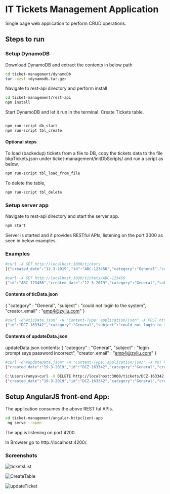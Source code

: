 # IT Tickets Management Application 
Single page web application to perform CRUD operations.
## Steps to run
### Setup DynamoDB
Download DynamoDB and extract the contents in below path
```bash
cd ticket-management/dynamoDb
tar -xzvf <dynamodb.tar.gz>
```

Navigate to rest-api directory and perform install  
```bash
cd ticket-management/rest-api
npm install
```
Start DynamoDB and let it run in the terminal. Create Tickets table.
```bash

npm run-script db_start
npm run-script tbl_create
```
#### Optional steps
 To load (backedup) tickets from a file to DB, copy the tickets data to the file bkpTickets.json under ticket-management/initDbScripts/ and run a script as below,
```bash
npm run-script tbl_load_from_file
```
To delete the table,
```bash
npm run-script tbl_delete
```
### Setup server app
Navigate to rest-api directory and start the server app.

```bash
npm start
```

Server is started and it provides RESTful APIs, listening on the port 3000 as seen in below examples. 

###  Examples
```bash
#curl -X GET http://localhost:3000/tickets
[{"created_date":"12-3-2019","id":"ABC-123456","category":"General","creator_email":"emp1@zyllu.com","subject":"could not login to the system","status":"Open"},{"created_date":"20-3-2019","id":"DFG-123456","category":"Hardware","creator_email":"emp3@zyllu.com","subject":"system is getting hot","status":"Assigned"},{"created_date":"15-3-2019","id":"BCD-123456","category":"Software","creator_email":"emp2@zyllu.com","subject":"could not update anti-virus sw","status":"In Progress"}]
```

```bash
#curl -X GET http://localhost:3000/tickets/ABC-123456
{"id":"ABC-123456","created_date":"12-3-2019","category":"General","subject":"could not login to the system","creator_email":"emp1@zyllu.com","status":"Open"}
```

#### Contents of ticData.json
{
    "category" : "General",
    "subject" : "could not login to the system",
    "creator_email" : "emp4@zyllu.com"
}


```bash
#curl -d"@ticData.json" -H "Content-Type: application/json" -X POST http://localhost:3000/tickets
{"id":"DCZ-163342","category":"General","subject":"could not login to the system","creator_email":"emp4@zyllu.com","created_date":"19-3-2019","status":"Open"}
```

#### Contents of updateData.json
updateData.json contents:
{
    "category" : "General",
    "subject" : "login prompt says password incorrect",
    "creator_email" : "emp4@zyllu.com"
}

```bash
#curl -d"@updateData.json" -H "Content-Type: application/json" -X PUT http://localhost:3000/tickets/DCZ-163342
{"created_date":"19-3-2019","id":"DCZ-163342","category":"General","creator_email":"emp4@zyllu.com","subject":"login prompt says password incorrect","status":"Open"}
```

```bash
C:\Users\ramya>curl -X DELETE http://localhost:3000/tickets/DCZ-163342
{"created_date":"19-3-2019","id":"DCZ-163342","category":"General","creator_email":"emp4@zyllu.com","subject":"login prompt says password incorrect","status":"Open"}
```

## Setup AngularJS front-end App:
The application consumes the above REST ful APIs.

```bash
cd ticket-management/angular-httpclient-app
 ng serve --open
```

The app is listening on port 4200.

In Browser go to http://localhost:4200/.

### Screenshots

![ticketsList](https://user-images.githubusercontent.com/49765474/56458950-1b239000-635b-11e9-9352-35f9637cc88d.PNG)

![CreateTable](https://user-images.githubusercontent.com/49765474/56459195-101e2f00-635e-11e9-8835-bd489ce97354.PNG)

![updateTicket](https://user-images.githubusercontent.com/49765474/56458965-5c1ba480-635b-11e9-89b4-7c104215fcae.PNG)


















